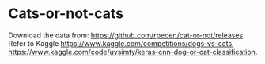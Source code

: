 # Cats-or-not-cats
Download the data from: https://github.com/rpeden/cat-or-not/releases.
Refer to Kaggle https://www.kaggle.com/competitions/dogs-vs-cats, https://www.kaggle.com/code/uysimty/keras-cnn-dog-or-cat-classification.
